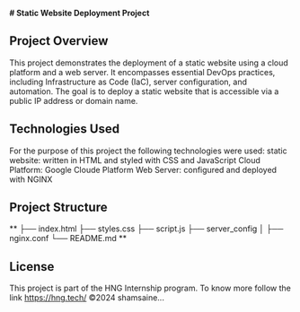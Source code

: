 **# Static Website Deployment Project**

## Project Overview
This project demonstrates the deployment of a static website using a cloud platform and a web server. It encompasses essential DevOps practices, including Infrastructure as Code (IaC), server configuration, and automation. The goal is to deploy a static website that is accessible via a public IP address or domain name.

## Technologies Used
For the purpose of this project the following technologies were used:
static website: written in HTML and styled with CSS and JavaScript
Cloud Platform: Google Cloude Platform
Web Server: configured and deployed with NGINX 

## Project Structure

**
├── index.html
├── styles.css
├── script.js
├── server_config
│   ├── nginx.conf
└── README.md
**

## License
This project is part of the HNG Internship program. To know more follow the link https://hng.tech/
©2024 shamsaine...
